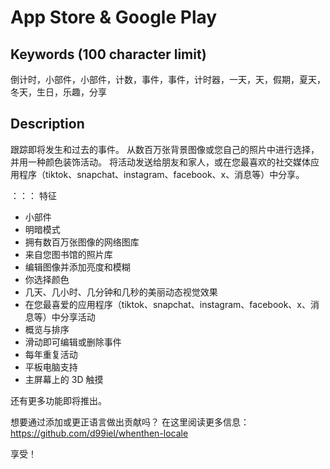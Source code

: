 # App Store & Google Play

## Keywords (100 character limit)
倒计时，小部件，小部件，计数，事件，事件，计时器，一天，天，假期，夏天，冬天，生日，乐趣，分享

## Description
跟踪即将发生和过去的事件。
从数百万张背景图像或您自己的照片中进行选择，并用一种颜色装饰活动。
将活动发送给朋友和家人，或在您最喜欢的社交媒体应用程序（tiktok、snapchat、instagram、facebook、x、消息等）中分享。

：：： 特征
- 小部件
- 明暗模式
- 拥有数百万张图像的网络图库
- 来自您图书馆的照片库
- 编辑图像并添加亮度和模糊
- 你选择颜色
- 几天、几小时、几分钟和几秒的美丽动态视觉效果
- 在您最喜爱的应用程序（tiktok、snapchat、instagram、facebook、x、消息等）中分享活动
- 概览与排序
- 滑动即可编辑或删除事件
- 每年重复活动
- 平板电脑支持
- 主屏幕上的 3D 触摸

还有更多功能即将推出。

想要通过添加或更正语言做出贡献吗？ 在这里阅读更多信息：https://github.com/d99iel/whenthen-locale

享受！
